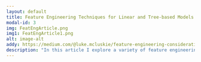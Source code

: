 ```yaml
---
layout: default
title: Feature Engineering Techniques for Linear and Tree-based Models
modal-id: 3
img: FeatEngArticle.png
img1: FeatEngArticle1.png
alt: image-alt
addy: https://medium.com/@luke.mcluskie/feature-engineering-considerations-based-on-model-choice-part-1-980f43ae6ae
description: "In this article I explore a variety of feature engineering techniques that can be used when preparing data prior to modelling. Attention is paid to the structural differences of linear and tree-based models, and how these differences influence which feature engineering techniques should be used."
---
```

